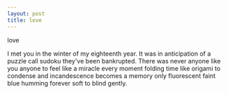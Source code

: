 ```yaml
---
layout: post
title: love
---
```


love

I met you in the winter of my eighteenth year. It was in anticipation of a puzzle call sudoku they've been bankrupted. There was never anyone like you anyone to feel like a miracle every moment folding time like origami to condense and incandescence becomes a memory only fluorescent faint blue humming forever soft to blind gently.
